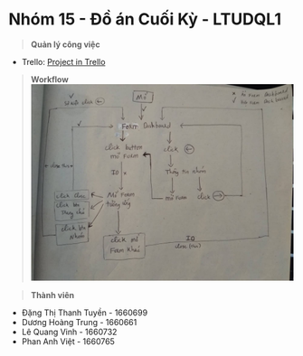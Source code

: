 Nhóm 15 - Đồ án Cuối Kỳ - LTUDQL1 
==================================

> **Quản lý công việc**
- Trello: [Project in Trello](https://trello.com/b/Bw23Zqh1/lt-udql1-nhom-15)

> **Workflow**
![workflow](workflow.jpg)

> **Thành viên**
- Đặng Thị Thanh Tuyền  - 1660699
- Dương Hoàng Trung 	- 1660661
- Lê Quang Vinh 		- 1660732
- Phan Anh Việt 		- 1660765